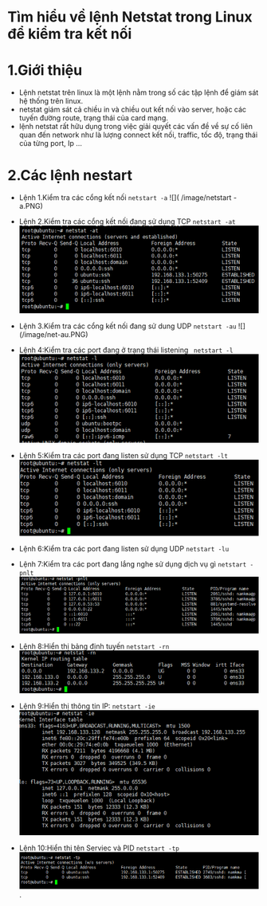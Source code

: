 ﻿# Tìm hiểu về lệnh Netstat trong Linux để kiểm tra kết nối
 
 # 1.Giới thiệu
 
 - Lệnh netstat trên linux là một lệnh nằm trong số các tập lệnh để giám sát hệ thống trên linux.
 - netstat giám sát cả chiều in và chiều out kết nối vào server, hoặc các tuyến đường route, trạng thái của card mạng.
 - lệnh netstat rất hữu dụng trong việc giải quyết các vấn đề về sự cố liên quan đến network như là lượng connect kết nối, traffic, tốc     độ, trạng thái của từng port, Ip …
 
 # 2.Các lệnh nestart
 - Lệnh 1.Kiểm tra các cổng kết nối `netstart -a`
 ![]( /image/netstart -a.PNG)
 
 - Lệnh 2.Kiểm tra các cổng kết nối đang sử dụng TCP `netstart -at`
  ![]( /image/net-at.PNG)
  
  - Lệnh 3.Kiểm tra các cổng kết nối đang sử dung UDP `netstart -au`
   ![] (/image/net-au.PNG)
   
  - Lệnh 4:Kiểm tra các port đang ở trạng thái listening ` netstart -l`
   ![]( /image/net-l.PNG)
   
  - Lệnh 5:Kiểm tra các port đang listen sử dụng TCP `netstart -lt`
    ![]( /image/net-lt.PNG)
    
  - Lệnh 6:Kiểm tra các port đang listen sử dụng UDP `netstart -lu`
  
  - Lệnh 7:Kiểm tra các port đang lắng nghe sử dụng dịch vụ gì `netstart -pnlt`
    ![]( /image/net-pnlt.PNG)
    
  - Lệnh 8:Hiển thị bảng định tuyến `netstart -rn`
    ![]( /image/net-rn.PNG)
  
  - Lệnh 9:Hiển thị thông tin IP: `netstart -ie`
    ![]( /image/net-ie.PNG)
    
  - Lệnh 10:Hiển thị tên Serviec và PID `netstart -tp`
     ![]( /image/net-tp.PNG).
  
